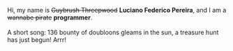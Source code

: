 Hi, my name is ~~Guybrush Threepwood~~ **Luciano Federico Pereira**, and I am a ~~wannabe pirate~~ **programmer**.<br><br>A short song: 136 bounty of doubloons gleams in the sun, a treasure hunt has just begun! Arrr!
